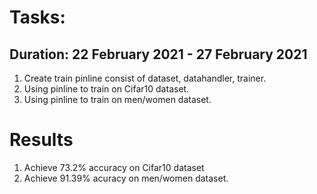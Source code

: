 # Tasks:
## Duration: 22 February 2021 - 27 February 2021
1. Create train pinline consist of dataset, datahandler, trainer.
2. Using pinline to train on Cifar10 dataset.
3. Using pinline to train on men/women dataset.

# Results
1. Achieve 73.2% accuracy on Cifar10 dataset
2. Achieve 91.39% acuracy on men/women dataset.